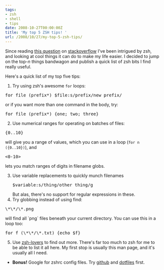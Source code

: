```yaml
---
tags:
- zsh
- shell
- tips
date: 2008-10-27T00:00:00Z
title: 'My top 5 ZSH tips! '
url: /2008/10/27/my-top-5-zsh-tips/
---
```


Since reading [this question](http://stackoverflow.com/questions/43321/worth-switching-to-zsh-for-casual-use#83754 "Worth switching to zsh for casual use? - Stack Overflow") on [stackoverflow](http://stackoverflow.com/ "Stack Overflow") I've been intrigued by zsh, and looking at cool things it can do to make my life easier. I decided to jump on the top-*n* things bandwagon and publish a quick list of zsh bits I find really useful.

Here's a quick list of my top five tips:

  1. Try using zsh's awesome `for` loops:
  <pre>for file (prefix*) $file:s/prefix/new_prefix/</pre>
  or if you want more than one command in the body, try:
  <pre>for file (prefix*) {one; two; three}</pre>
  2. Use numerical ranges for operating on batches of files:
  <pre>{0..10}</pre>
  will give you a range of values, which you can use in a loop (`for n ({0..10})`), and
  <pre><0-10></pre> lets you match ranges of digits in filename globs.
  3. Use variable replacements to quickly munch filenames <pre>$variable:s/thing/other_thing/g</pre> But alas, there's no support for regular expressions in these.
  4. Try globbing instead of using find:
  <pre>\*\*/\*.png</pre> will find all `png` files beneath your current directory. You can use this in a loop too:
  <pre>for f (\*\*/\*.txt) {echo $f}</pre>
  5. Use [zsh-lovers](http://grml.org/zsh/zsh-lovers.html) to find out more. There's far too much to zsh for me to be able to list it all here. My first stop is usually this man page, and it's usually all I need.

  * **Bonus!** Google for zshrc config files. Try [github](http://github.com/ "Secure Git hosting and collaborative development &mdash; GitHub") and [dotfiles](http://www.dotfiles.com/ "dotfiles.com: home") first.

